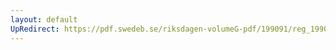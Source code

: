 ```yaml
---
layout: default
UpRedirect: https://pdf.swedeb.se/riksdagen-volumeG-pdf/199091/reg_199091_FiU/reg_199091_FiU_0009.pdf
---
```

